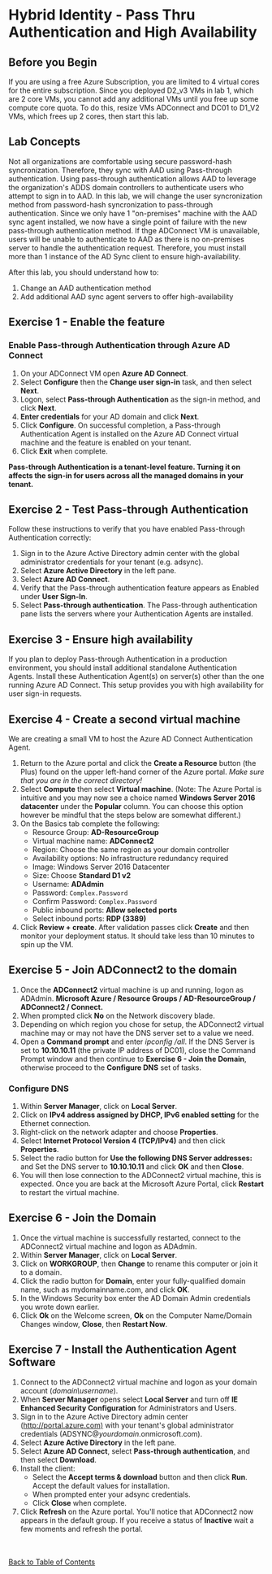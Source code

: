 # Hybrid Identity - Pass Thru Authentication and High Availability

## Before you Begin

If you are using a free Azure Subscription, you are limited to 4 virtual cores for the entire subscription.  Since you deployed D2_v3 VMs in lab 1, which are 2 core VMs, you cannot add any additional VMs until you free up some compute core quota.  To do this, resize VMs ADConnect and DC01 to D1_V2 VMs, which frees up 2 cores, then start this lab.


## Lab Concepts	

Not all organizations are comfortable using secure password-hash syncronization.  Therefore, they sync with AAD using Pass-through authentication.  Using pass-through authentication allows AAD to leverage the organization's ADDS domain controllers to authenticate users who attempt to sign in to AAD.  In this lab, we will change the user syncronization method from password-hash syncronization to pass-through authentication.  Since we only have 1 "on-premises" machine with the AAD sync agent installed, we now have a single point of failure with the new pass-through authentication method.  If thge ADConnect VM is unavailable, users will be unable to authenticate to AAD as there is no on-premises server to handle the authentication request.  Therefore, you must install more than 1 instance of the AD Sync client to ensure high-availability.  

After this lab, you should understand how to:
1. Change an AAD authentication method 
2. Add additional AAD sync agent servers to offer high-availability


## Exercise 1 - Enable the feature

### Enable Pass-through Authentication through Azure AD Connect

1. On your ADConnect VM open **Azure AD Connect**.
2. Select **Configure** then the **Change user sign-in** task, and then select **Next**.
3. Logon, select **Pass-through Authentication** as the sign-in method, and click **Next**.
4. **Enter credentials** for your AD domain and click **Next**.
5. Click **Configure**. On successful completion, a Pass-through Authentication Agent is installed on the  Azure AD Connect virtual machine and the feature is enabled on your tenant.  
6. Click **Exit** when complete.

**Pass-through Authentication is a tenant-level feature. Turning it on affects the sign-in for users across all the managed domains in your tenant.**

## Exercise 2 - Test Pass-through Authentication

Follow these instructions to verify that you have enabled Pass-through Authentication correctly:

1. Sign in to the Azure Active Directory admin center with the global administrator credentials for your tenant (e.g. adsync).
2. Select **Azure Active Directory** in the left pane.
3. Select **Azure AD Connect**.
4. Verify that the Pass-through authentication feature appears as Enabled under **User Sign-In**.
5. Select **Pass-through authentication**. The Pass-through authentication pane lists the servers where your Authentication Agents are installed.

## Exercise 3 - Ensure high availability

If you plan to deploy Pass-through Authentication in a production environment, you should install additional standalone Authentication Agents. Install these Authentication Agent(s) on server(s) other than the one running Azure AD Connect. This setup provides you with high availability for user sign-in requests.

## Exercise 4 - Create a second virtual machine

We are creating a small VM to host the Azure AD Connect Authentication Agent.

1. Return to the Azure portal and click the **Create a Resource** button (the Plus) found on the upper left-hand corner of the Azure portal.  *Make sure that you are in the correct directory!*
2. Select **Compute** then select **Virtual machine**. (Note:  The Azure Portal is intuitive and you may now see a choice named **Windows Server 2016 datacenter** under the **Popular** column.  You can choose this option however be mindful that the steps below are somewhat different.)
3. On the Basics tab complete the following:
    * Resource Group: **AD-ResourceGroup**
    * Virtual machine name: **ADConnect2**
    * Region: Choose the same region as your domain controller
    * Availability options: No infrastructure redundancy required
    * Image: Windows Server 2016 Datacenter
    * Size: Choose **Standard D1 v2**
    * Username: **ADAdmin**
    * Password: `Complex.Password`
    * Confirm Password: `Complex.Password`
    * Public inbound ports: **Allow selected ports**
    * Select inbound ports: **RDP (3389)**
4. Click **Review + create**.   After validation passes click **Create** and then monitor your deployment status. It should take less than 10 minutes to spin up the VM.

## Exercise 5 - Join ADConnect2 to the domain

1. Once the **ADConnect2** virtual machine is up and running, logon as ADAdmin. **Microsoft Azure / Resource Groups / AD-ResourceGroup / ADConnect2 / Connect.**
2. When prompted click **No** on the Network discovery blade.
3. Depending on which region you chose for setup, the ADConnect2 virtual machine may or may not have the DNS server set to a value we need.
4. Open a **Command prompt** and enter *ipconfig /all*.  If the DNS Server is set to **10.10.10.11**  (the private IP address of DC01), close the Command Prompt window and then continue to **Exercise 6 - Join the Domain**, otherwise proceed to the **Configure DNS** set of tasks.

### Configure DNS

1. Within **Server Manager**, click on **Local Server**.
2. Click on **IPv4 address assigned by DHCP, IPv6 enabled setting** for the Ethernet connection.
3. Right-click on the network adapter and choose **Properties**.
4. Select **Internet Protocol Version 4 (TCP/IPv4)** and then click **Properties**.
5. Select the radio button for **Use the following DNS Server addresses:** and Set the DNS server to **10.10.10.11**  and click **OK** and then **Close**.
6. You will then lose connection to the ADConnect2 virtual machine, this is expected. Once you are back at the Microsoft Azure Portal, click **Restart** to restart the virtual machine.

## Exercise 6 - Join the Domain

1. Once the virtual machine is successfully restarted, connect to the ADConnect2 virtual machine and logon as ADAdmin.
2. Within **Server Manager**, click on **Local Server**.
3. Click on **WORKGROUP**, then **Change** to rename this computer or join it to a domain.
4. Click the radio button for **Domain**, enter your fully-qualified domain name, such as mydomainname.com, and click **OK**.
5. In the Windows Security box enter the AD Domain Admin credentials you wrote down earlier.
6. Click **Ok** on the Welcome screen, **Ok** on the Computer Name/Domain Changes window, **Close**, then **Restart Now**.

## Exercise 7 - Install the Authentication Agent Software

1. Connect to the ADConnect2 virtual machine and logon as your domain account (*domain\username*).
2. When **Server Manager** opens select **Local Server** and turn off **IE Enhanced Security Configuration** for Administrators and Users.
3. Sign in to the Azure Active Directory admin center (<http://portal.azure.com)>  with your tenant's global administrator credentials (ADSYNC@*yourdomain*.onmicrosoft.com).
4. Select **Azure Active Directory** in the left pane.
5. Select **Azure AD Connect**, select **Pass-through authentication**, and then select **Download**.
6. Install the client:
    * Select the **Accept terms & download** button and then click **Run**. Accept the default values for installation.
    * When prompted enter your adsync credentials.
    * Click **Close** when complete.
7. Click **Refresh** on the Azure portal.  You'll notice that ADConnect2 now appears in the default group.  If you receive a status of **Inactive** wait a few moments and refresh the portal.

<br></br>
[Back to Table of Contents](./index.md#2-identity)